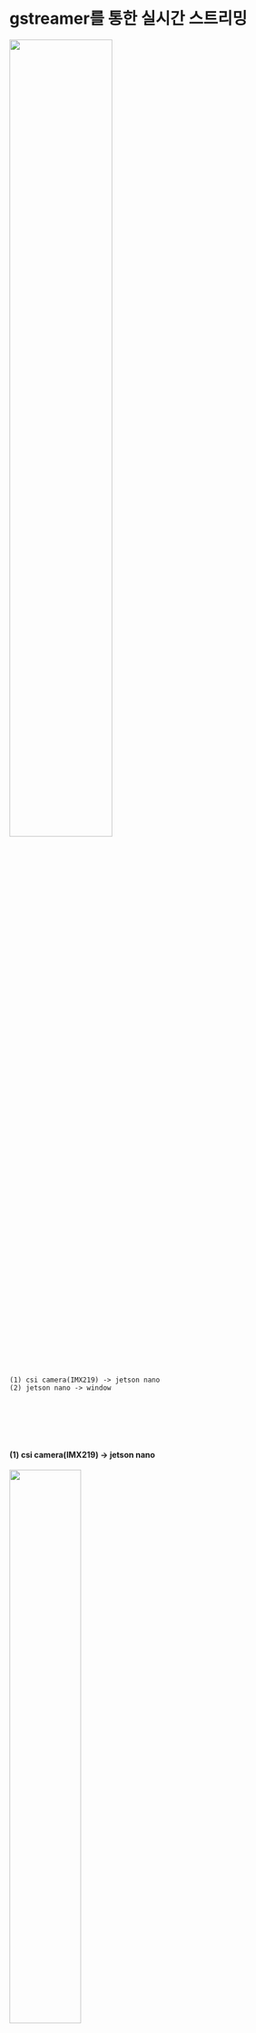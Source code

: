 
gstreamer를 통한 실시간 스트리밍
===
<img src="https://github.com/user-attachments/assets/ec045313-7ef8-4cac-94df-2187947d34fb" width="60%" height="60%"/>

```
(1) csi camera(IMX219) -> jetson nano
(2) jetson nano -> window
```


<br/><br/><br/><br/>


#### (1) csi camera(IMX219) -> jetson nano
<img src="https://github.com/user-attachments/assets/bf35c362-22b5-477c-82ce-e7f7bc17ce24" width="50%" height="50%"/>
https://github.com/jogeonuuuu/smart-vision/blob/ae718efa64e6b0df40854ad1e9748df9152b499e/main.cpp#L7-L13

```
영상 처리를 하기 위해 카메라와의 연결 코드 + 옵션(csi camera는 gstreamer 패키지 사용)
- 영상 출력 속도 : 30fps (framerate=(fraction)30/1)
- 영상 크기 : 640 x 360
- 포맷 : BGR
```
 
#### (2) jetson nano -> window
<img src="https://github.com/user-attachments/assets/735c14a5-b10f-4cfe-9d02-5f00214f1a20" width="50%" height="50%"/>
https://github.com/jogeonuuuu/smart-vision/blob/bdc44ccfae6465a418ca334eea5b9cd1730184d4/csi-camera/main.cpp#L16-L20
 
```
네트워크를 통해 전송하기 때문에 다음과 같은 옵션을 줌
- 전송할 ip주소: 203.234.XX.XXX
- 포트번호: XXXX
```


<br/><br/><br/><br/>


### 결과영상
- Jetson board에서 Gstreamer Server 실행
- windows의 powershell에서 gstreamer client 실행

```
실시간으로 받아온 이미지를 처리 후 제어하는데 **초당 30번. 즉, 한 번당 33ms** 이상이 되면 안 됨
```
 
![image](https://github.com/user-attachments/assets/4f8d13a5-752c-4144-a012-e4f1265f495a)
<img src="https://github.com/user-attachments/assets/b182f596-a090-4c8f-bc7d-4d5fd93120fc" width="70%" height="70%"/>

